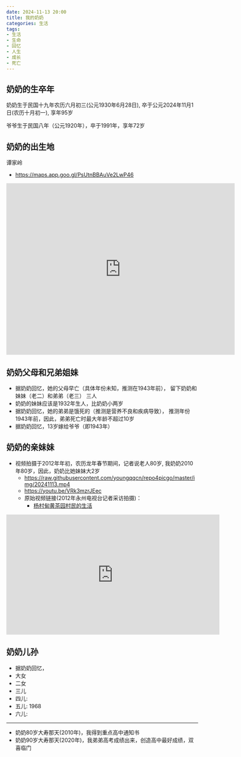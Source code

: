 ```yaml
---
date: 2024-11-13 20:00
title: 我的奶奶
categories: 生活
tags:
- 生活
- 生命
- 回忆
- 人生
- 成长
- 死亡
---
```




## 奶奶的生卒年

奶奶生于民国十九年农历六月初三(公元1930年6月28日), 卒于公元2024年11月1日(农历十月初一), 享年95岁

爷爷生于民国八年（公元1920年），卒于1991年，享年72岁

## 奶奶的出生地

谭家岭
- https://maps.app.goo.gl/PsUtnBBAuVe2LwP46

<iframe src="https://www.google.com/maps/embed?pb=!1m18!1m12!1m3!1d13195.379664760927!2d111.54521214396028!3d26.785248067516864!2m3!1f0!2f0!3f0!3m2!1i1024!2i768!4f13.1!3m3!1m2!1s0x36a1dcc9111258f5%3A0xdbb8c6c739080384!2sTanjialing%2C%20Lengshuitan%20District%2C%20Yongzhou%2C%20Hunan%2C%20China%2C%20425916!5e1!3m2!1sen!2skr!4v1731498168888!5m2!1sen!2skr" width="600" height="450" style="border:0;" allowfullscreen="" loading="lazy" referrerpolicy="no-referrer-when-downgrade"></iframe>


## 奶奶父母和兄弟姐妹

- 据奶奶回忆，她的父母早亡（具体年份未知，推测在1943年前）， 留下奶奶和 妹妹（老二）和弟弟（老三） 三人
- 奶奶的妹妹应该是1932年生人，比奶奶小两岁
- 据奶奶回忆，她的弟弟是饿死的（推测是营养不良和疾病导致）， 推测年份1943年前，因此，弟弟死亡时最大年龄不超过10岁
- 据奶奶回忆，13岁嫁给爷爷（即1943年）


## 奶奶的亲妹妹

- 视频拍摄于2012年年初，农历龙年春节期间，记者说老人80岁, 我奶奶2010年80岁，因此，奶奶比她妹妹大2岁
  - https://raw.githubusercontent.com/youngqqcn/repo4picgo/master/img/20241113.mp4
  - https://youtu.be/VRk3mzrJEec
  - 原始视频链接(2012年永州电视台记者采访拍摄)：
    -  [杨村甸黄茶园村民的生活](https://v.youku.com/v_show/id_XNzEwNzgwODIw.html)

<iframe width="560" height="315" src="https://www.youtube.com/embed/VRk3mzrJEec?si=JDR9aUC85GLtWBRM" title="YouTube video player" frameborder="0" allow="accelerometer; autoplay; clipboard-write; encrypted-media; gyroscope; picture-in-picture; web-share" referrerpolicy="strict-origin-when-cross-origin" allowfullscreen></iframe>


## 奶奶儿孙

- 据奶奶回忆，
- 大女
- 二女
- 三儿
- 四儿:
- 五儿: 1968
- 六儿: 



---


- 奶奶80岁大寿那天(2010年)，我得到重点高中通知书
- 奶奶90岁大寿那天(2020年)，我弟弟高考成绩出来，创造高中最好成绩，双喜临门

